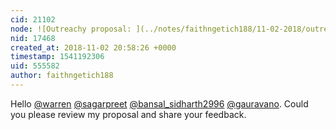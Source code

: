 ```yaml
---
cid: 21102
node: ![Outreachy proposal: ](../notes/faithngetich188/11-02-2018/outreachy-proposal)
nid: 17468
created_at: 2018-11-02 20:58:26 +0000
timestamp: 1541192306
uid: 555582
author: faithngetich188
---
```


Hello [@warren](/profile/warren) [@sagarpreet](/profile/sagarpreet) [@bansal_sidharth2996](/profile/bansal_sidharth2996) [@gauravano](/profile/gauravano). Could you please review my proposal and share your feedback.